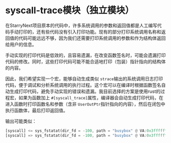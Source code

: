 # syscall-trace模块（独立模块）

在StarryNext项目原本的代码中，许多系统调用的参数和返回值都是人工编写代码手动打印的，还有些代码没有引入打印功能。现有的部分打印系统调用名称和返回值的代码可能远远不够，因为我们还需要打印系统调用的参数和作为结构体返回给用户的信息。

手动实现的打印代码是低效的，且容易遗漏，在改变函数签名时，可能会遗漏打印代码的修改。同时，这些打印代码可能不能合适地打印（包装）指针指向的结构体的内容。

因此，我们希望实现一个宏，能够自动生成类似 `strace`输出的系统调用日志打印代码，便于调试和分析系统调用的执行过程。这个宏可以在编译时根据函数签名自动生成打印代码，避免手动实现的错误和遗漏。我目前选择的方案是使用rust的过程宏，如果为函数加上 `#[syscall_trace]`属性，编译器会自动生成打印代码，在进入函数时打印函数名和参数（含非 `UserOutPtr`指针指向的内容），然后在闭包中执行函数体，最后打印返回值。

输出可能类似：

```rust
[syscall] <= sys_fstatat(dir_fd = -100, path = "busybox" @ VA:0x3ffffffcb, stat_buf = ... @ VA:0x3fffffab0, flags = 0)
[syscall] => sys_fstatat(dir_fd = -100, path = "busybox" @ VA:0x3ffffffcb, stat_buf = UserStat { st_dev: 0, st_ino: 1, st_mode: 33188, st_nlink: 1, st_uid: 1000, st_gid: 1000, st_rdev: 0, _pad0: 0, st_size: 1104040, st_blksize: 512, _pad1: 0, st_blocks: 2157, st_atime: TimeSpec { seconds: 0, nanoseconds: 0 }, st_mtime: TimeSpec { seconds: 0, nanoseconds: 0 }, st_ctime: TimeSpec { seconds: 0, nanoseconds: 0 }, _unused: [0, 0] } @ VA:0x3fffffab0, flags = 0) = 0
```
